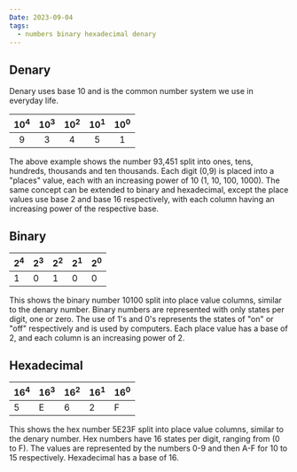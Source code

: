 ```yaml
---
Date: 2023-09-04
tags:
  - numbers binary hexadecimal denary
---
```


## Denary

Denary uses base 10 and is the common number system we use in everyday life.

|$10^4$|$10^3$|$10^2$|$10^1$|$10^0$|
|:------:|:------:|:------:|:------:|:------:|
|9|3|4|5|1| 

The above example shows the number 93,451 split into ones, tens, hundreds, thousands and ten thousands. Each digit (0,9) is placed into a "places" value, each with an increasing power of 10 (1, 10, 100, 1000). The same concept can be extended to binary and hexadecimal, except the place values use base 2 and base 16 respectively, with each column having an increasing power of the respective base.

## Binary

|$2^4$|$2^3$|$2^2$|$2^1$|$2^0$|
|--|--|--|--|--|
|1|0|1|0|0|

This shows the binary number 10100 split into place value columns, similar to the denary number. Binary numbers are represented with only states per digit, one or zero. The use of 1's and 0's represents the states of "on" or "off" respectively and is used by computers. Each place value has a base of 2, and each column is an increasing power of 2. 

## Hexadecimal

|$16^4$|$16^3$|$16^2$|$16^1$|$16^0$|
|--|--|--|--|--|
|5|E|6|2|F|

This shows the hex number 5E23F split into place value columns, similar to the denary number. Hex numbers have 16 states per digit, ranging from (0 to F). The values are represented by the numbers 0-9 and then A-F for 10 to 15 respectively. Hexadecimal has a base of 16. 


